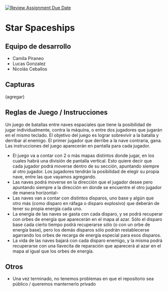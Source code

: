 [![Review Assignment Due Date](https://classroom.github.com/assets/deadline-readme-button-24ddc0f5d75046c5622901739e7c5dd533143b0c8e959d652212380cedb1ea36.svg)](https://classroom.github.com/a/-m140JPW)
# Star Spaceships

## Equipo de desarrollo

- Camila Piraneo
- Lucas Gonzalez
- Nicolás Ceballos

## Capturas

(agregar)

## Reglas de Juego / Instrucciones

Un juego de batallas entre naves espaciales que tiene la posibilidad de jugar individualmente, contra la máquina, o entre dos jugadores que jugarán en el mismo teclado. El objetivo del juego es lograr sobrevivir a la batalla y derribar al enemigo. El primer jugador que derribe a la nave contraria, gana. Las instrucciones del juego aparecerán en pantalla para cada jugador.
-  El juego va a contar con 2 o más mapas distintos donde jugar, en los cuales habrá una división de pantalla vertical. Esto quiere decir que cada jugador podrá moverse dentro de su sección, apuntando siempre al otro jugador. Los jugadores tendrán la posibilidad de elegir su propia nave, entre las que vayamos agregando.
-  Las naves podrá moverse en la dirección que el jugador desee pero apuntando siempre a la dirección en donde se encuentre el otro jugador de manera horizontal-
-  Las naves van a contar con distintos disparos, uno base y algún que otro más (como disparo en ráfaga o disparo explosivo) que deberán de tener su propia energía cada uno.
-  La energía de las naves se gasta con cada disparo, y se podrá recuperar con orbes de energía que aparecerán en el mapa al azar. Sólo el disparo base cada cierto tiempo podrá recuperarse sólo (o con un orbe de energía base), pero los demás disparos sólo podrán restablecerse agarrando los orbes de recarga de energía especial para esos disparos.
-  La vida de las naves bajará con cada disparo enemigo, y la misma podrá recuperarse con una llavecita de reparación que aparecerá al azar en el mapa al igual que los orbes de energía.


## Otros

- Una vez terminado, no tenemos problemas en que el repositorio sea público / queremos manternerlo privado
